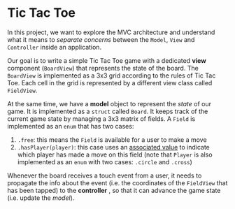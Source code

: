 # Tic Tac Toe

In this project, we want to explore the MVC architecture and understand what it means to _separate concerns_ between the `Model`, `View` and `Controller` inside an application.

Our goal is to write a simple Tic Tac Toe game with a dedicated **view** component (`BoardView`) that represents the state of the board. The `BoardView` is implemented as a 3x3 grid according to the rules of Tic Tac Toe. Each cell in the grid is represented by a different view class called `FieldView`.

At the same time, we have a **model** object to represent the _state_ of our game. It is implemented as a `struct` called `Board`. It keeps track of the current game state by managing a 3x3 matrix of fields. A `Field` is implemented as an `enum` that has two cases:

1. `.free`: this means the `Field` is available for a user to make a move
2. `.hasPlayer(player)`: this case uses an [associated value](https://developer.apple.com/library/content/documentation/Swift/Conceptual/Swift_Programming_Language/Enumerations.html#//apple_ref/doc/uid/TP40014097-CH12-ID148) to indicate which player has made a move on this field (note that `Player` is also implemented as an `enum` with two cases: `.circle` and `.cross`)

Whenever the board receives a touch event from a user, it needs to propagate the info about the event (i.e. the coordinates of the `FieldView` that has been tapped) to the **controller** , so that it can advance the game state (i.e. update the _model_).